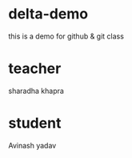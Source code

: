 # delta-demo
this is a demo for github &amp; git class

# teacher
sharadha khapra

# student
Avinash yadav
